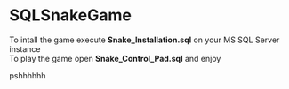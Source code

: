 # SQLSnakeGame

To intall the game execute  **Snake_Installation.sql** on your MS SQL Server instance                                                    
To play the game open **Snake_Control_Pad.sql** and enjoy                                                                                
                                                                                                                                         
pshhhhhh
